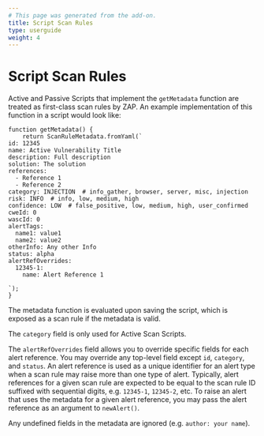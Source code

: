 ```yaml
---
# This page was generated from the add-on.
title: Script Scan Rules
type: userguide
weight: 4
---
```


# Script Scan Rules

Active and Passive Scripts that implement the `getMetadata` function are treated as first-class scan rules by ZAP. An example implementation of this function in a script would look like:


    function getMetadata() {
    	return ScanRuleMetadata.fromYaml(`
    id: 12345
    name: Active Vulnerability Title
    description: Full description
    solution: The solution
    references:
      - Reference 1
      - Reference 2
    category: INJECTION  # info_gather, browser, server, misc, injection
    risk: INFO  # info, low, medium, high
    confidence: LOW  # false_positive, low, medium, high, user_confirmed
    cweId: 0
    wascId: 0
    alertTags:
      name1: value1
      name2: value2
    otherInfo: Any other Info
    status: alpha
    alertRefOverrides:
      12345-1:
        name: Alert Reference 1

    `);
    }


The metadata function is evaluated upon saving the script, which is exposed as a scan rule if the metadata is valid.


The `category` field is only used for Active Scan Scripts.


The `alertRefOverrides` field allows you to override specific fields for each alert reference.
You may override any top-level field except `id`, `category`, and `status`.
An alert reference is used as a unique identifier for an alert type when a scan rule may raise more than one type of
alert.
Typically, alert references for a given scan rule are expected to be equal to the scan rule ID suffixed with sequential
digits, e.g. `12345-1`, `12345-2`, etc.
To raise an alert that uses the metadata for a given alert reference, you may pass the alert reference as an argument to
`newAlert()`.


Any undefined fields in the metadata are ignored (e.g. `author: your name`).
